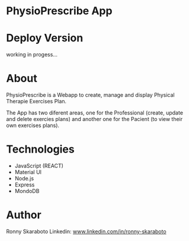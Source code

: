 # PhysioPrescribe App

# Deploy Version
working in progess...

# About
PhysioPrescribe is a Webapp to create, manage and display Physical Therapie Exercises Plan. 

The App has two diferent areas, one for the Professional (create, update and delete exercies plans) and another one for the Pacient (to view their own exercises plans).

# Technologies
- JavaScript (REACT)
- Material UI
- Node.js
- Express
- MondoDB

# Author
Ronny Skaraboto Linkedin: www.linkedin.com/in/ronny-skaraboto

